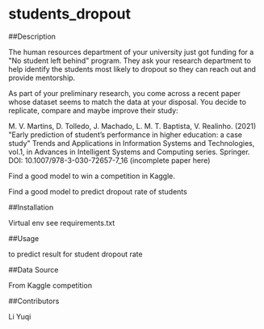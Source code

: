 # students_dropout

##Description

The human resources department of your university just got funding for a "No student left behind" program. They ask your research department to help identify the students most likely to dropout so they can reach out and provide mentorship.

As part of your preliminary research, you come across a recent paper whose dataset seems to match the data at your disposal. You decide to replicate, compare and maybe improve their study:

M. V. Martins, D. Tolledo, J. Machado, L. M. T. Baptista, V. Realinho. (2021) "Early prediction of student’s performance in higher education: a case study" Trends and Applications in Information Systems and Technologies, vol.1, in Advances in Intelligent Systems and Computing series. Springer. DOI: 10.1007/978-3-030-72657-7_16 (incomplete paper here)

Find a good model to win a competition in Kaggle.

Find a good model to predict dropout rate of students

##Installation

Virtual env see requirements.txt

##Usage

to predict result for student dropout rate

##Data Source

From Kaggle competition

##Contributors

Li Yuqi
